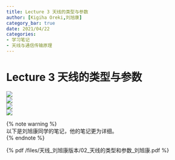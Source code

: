 ```yaml
---
title: Lecture 3 天线的类型与参数  
author: [Kigiha Oreki,刘旭康]
category_bar: true
date: 2021/04/22
categories: 
- 学习笔记
- 天线与通信传输原理
---
```

# Lecture 3 天线的类型与参数
![](https://cdn.jsdelivr.net/gh/l61012345/Pic/img/3E086B01F0FC442575E5C8E04AE35E39.png)  
![](https://cdn.jsdelivr.net/gh/l61012345/Pic/img/DDE797FAF6B2844E8DA657C1C6B20E7F.png)  
![](https://cdn.jsdelivr.net/gh/l61012345/Pic/img/CE32250C1D3A9273B71F7A64B61D83C0.png)  
![](https://cdn.jsdelivr.net/gh/l61012345/Pic/img/CE0A293BF2868A3247A2C2CE29E150C2.png)  

{% note warning %}  
以下是刘旭康同学的笔记，他的笔记更为详细。  
{% endnote %}

{% pdf /files/天线_刘旭康版本/02_天线的类型和参数_刘旭康.pdf %}